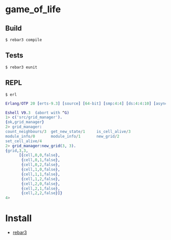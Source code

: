 # game_of_life

## Build

    $ rebar3 compile

## Tests

    $ rebar3 eunit

## REPL

    $ erl

```erlang
Erlang/OTP 20 [erts-9.3] [source] [64-bit] [smp:4:4] [ds:4:4:10] [async-threads:10] [hipe] [kernel-poll:false]

Eshell V9.3  (abort with ^G)
1> c('src/grid_manager').
{ok,grid_manager}
2> grid_manager:
count_neighbours/3  get_new_state/1     is_cell_alive/3
module_info/0       module_info/1       new_grid/2
set_cell_alive/4
2> grid_manager:new_grid(3, 3).
{grid,3,3,
      [{cell,0,0,false},
       {cell,0,1,false},
       {cell,0,2,false},
       {cell,1,0,false},
       {cell,1,1,false},
       {cell,1,2,false},
       {cell,2,0,false},
       {cell,2,1,false},
       {cell,2,2,false}]}
4>
```

# Install

* [rebar3](https://www.rebar3.org/docs/getting-started)
